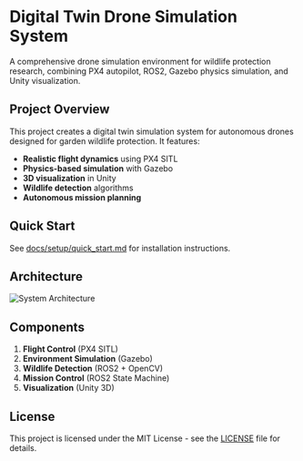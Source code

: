 # Digital Twin Drone Simulation System

A comprehensive drone simulation environment for wildlife protection research, combining PX4 autopilot, ROS2, Gazebo physics simulation, and Unity visualization.

## Project Overview

This project creates a digital twin simulation system for autonomous drones designed for garden wildlife protection. It features:

- **Realistic flight dynamics** using PX4 SITL
- **Physics-based simulation** with Gazebo
- **3D visualization** in Unity
- **Wildlife detection** algorithms
- **Autonomous mission planning**

## Quick Start

See [docs/setup/quick_start.md](docs/setup/quick_start.md) for installation instructions.

## Architecture

![System Architecture](docs/images/architecture.png)

## Components

1. **Flight Control** (PX4 SITL)
2. **Environment Simulation** (Gazebo)
3. **Wildlife Detection** (ROS2 + OpenCV)
4. **Mission Control** (ROS2 State Machine)
5. **Visualization** (Unity 3D)

## License

This project is licensed under the MIT License - see the [LICENSE](LICENSE) file for details.

